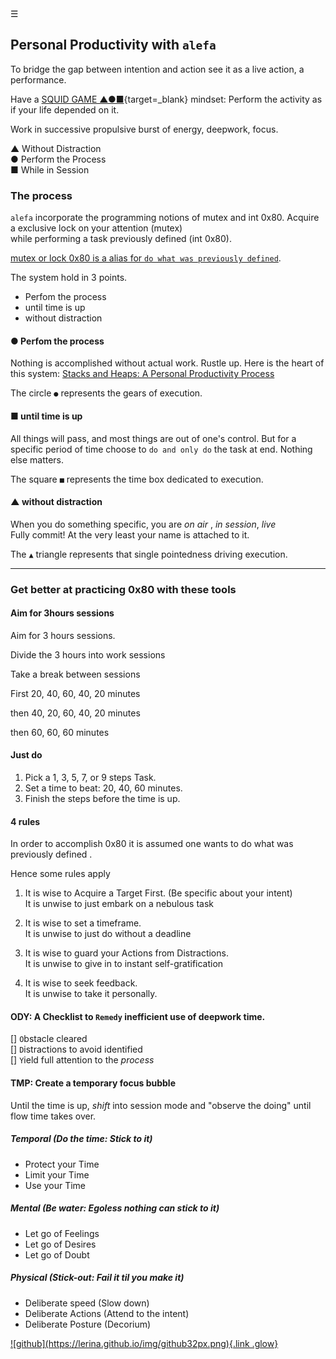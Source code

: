 <div class="bg_lerina"></div><div class="navbar"><a class="openbtn" onclick="openNav()">&#9776;</a></div>
<main>

## Personal Productivity with `alefa` 

To bridge the gap between intention and action see it as a live action, a performance.

Have a [SQUID GAME ▲●■](https://en.wikipedia.org/wiki/Squid_Game){target=_blank} mindset: Perform the activity as if your life depended on it.

Work in successive propulsive burst of energy, deepwork, focus.

▲ Without Distraction  
● Perform the Process  
■ While in Session  

### The process

`alefa` incorporate the programming notions of mutex and int 0x80.
Acquire a exclusive lock on your attention (mutex)  
while performing a task previously defined (int 0x80).

[mutex or lock ](https://en.wikipedia.org/wiki/Lock_(computer_science))
[0x80 is a alias for `do what was previously defined`](https://en.wikipedia.org/wiki/INT_(x86_instruction)).  

The system hold in 3 points.  

- Perfom the process  
- until time is up  
- without distraction  

####  ● Perfom the process

Nothing is accomplished without actual work. Rustle up.
Here is the heart of this system: [Stacks and Heaps: A Personal Productivity Process](./stack_heap.html)

The circle `●` represents the gears of execution.

#### ■ until time is up

All things will pass, and most things are out of one's control.
But for a specific period of time choose to `do and only do` the task at end.
Nothing else matters.

The square `■` represents the time box dedicated to execution.

#### ▲ without distraction

When you do something specific, you are *on air* , *in session*, *live*  
Fully commit! At the very least your name is attached to it.

The `▲` triangle represents that single pointedness driving execution.

---

### Get better at practicing 0x80 with these tools

#### Aim for 3hours sessions

<p>Aim for 3 hours sessions.</p>
<p>Divide the 3 hours into work sessions</p>
<p>Take a break between sessions</p>
<p>First 20, 40, 60, 40, 20 minutes</p>
<p>then 40, 20, 60, 40, 20 minutes</p>
<p>then 60, 60, 60 minutes</p>

#### Just do

<ol><li>Pick a 1, 3, 5, 7, or 9 steps Task.</li><li>Set a time to beat: 20, 40, 60 minutes.</li><li>Finish the steps before the time is up.</li></ol>

#### 4 rules

In order to accomplish 0x80 it is assumed 
one wants to do what was previously defined .

Hence some rules apply

1. It is wise to Acquire a Target First. (Be specific about your intent)  
It is unwise to just embark on a nebulous task

2. It is wise to set a timeframe.  
It is unwise to just do without a deadline

3. It is wise to guard your Actions from Distractions.  
It is unwise to give in to instant self-gratification

4. It is wise to seek feedback.  
It is unwise to take it personally.

#### ODY: A Checklist to `Remedy` inefficient use of deepwork time.

[] `O`bstacle cleared  
[] `D`istractions to avoid identified  
[] `Y`ield full attention to the *process*  

#### TMP: Create a temporary focus bubble

Until the time is up, *shift*  into session mode and "observe the doing" until flow time takes over.

##### Temporal (Do the time: Stick to it)

- Protect your Time
- Limit your Time
- Use your Time

##### Mental (Be water: Egoless nothing can stick to it)

- Let go of Feelings
- Let go of Desires
- Let go of Doubt

##### Physical (Stick-out: Fail it til you make it)

- Deliberate speed (Slow down)
- Deliberate Actions (Attend to the intent)
- Deliberate Posture (Decorium)

</main>
<footer>
  <a href="https://github.com/lerina" target="_blank" title="github">![github](https://lerina.github.io/img/github32px.png){.link .glow}
  </a>
</footer>

<script src="https://lerina.github.io/js/toc.js"></script>
<script>
let anchor= document.createElement('a');
anchor.href="javascript:closeNav()"; //void(0)"; //anchor[0].onclick = closeNav();
anchor.className = "closebtn";  
anchor.innerHTML="&times;";
document.getElementById("TOC").prepend(anchor);

let navCrumbs= document.createElement('div');
navCrumbs.className = "hover-nav";
navCrumbs.innerHTML = `
<div class="hover-nav">
<ul>
<li><a href="../../index.html">⇦ home</a></li>
<li><a href="../../index.html">lerina</a></li>
<li><a href="../index.html">text</a></li>
</ul>
</div>`;
document.getElementById("TOC").prepend(navCrumbs); 
</script>
